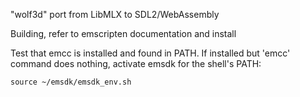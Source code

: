 "wolf3d" port from LibMLX to SDL2/WebAssembly

Building, refer to emscripten documentation and install

Test that emcc is installed and found in PATH. If installed but 'emcc' command does nothing, activate emsdk for the shell's PATH:

`source ~/emsdk/emsdk_env.sh`